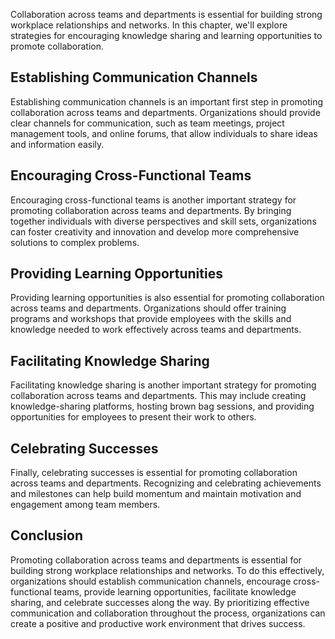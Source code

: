 
Collaboration across teams and departments is essential for building strong workplace relationships and networks. In this chapter, we'll explore strategies for encouraging knowledge sharing and learning opportunities to promote collaboration.

Establishing Communication Channels
-----------------------------------

Establishing communication channels is an important first step in promoting collaboration across teams and departments. Organizations should provide clear channels for communication, such as team meetings, project management tools, and online forums, that allow individuals to share ideas and information easily.

Encouraging Cross-Functional Teams
----------------------------------

Encouraging cross-functional teams is another important strategy for promoting collaboration across teams and departments. By bringing together individuals with diverse perspectives and skill sets, organizations can foster creativity and innovation and develop more comprehensive solutions to complex problems.

Providing Learning Opportunities
--------------------------------

Providing learning opportunities is also essential for promoting collaboration across teams and departments. Organizations should offer training programs and workshops that provide employees with the skills and knowledge needed to work effectively across teams and departments.

Facilitating Knowledge Sharing
------------------------------

Facilitating knowledge sharing is another important strategy for promoting collaboration across teams and departments. This may include creating knowledge-sharing platforms, hosting brown bag sessions, and providing opportunities for employees to present their work to others.

Celebrating Successes
---------------------

Finally, celebrating successes is essential for promoting collaboration across teams and departments. Recognizing and celebrating achievements and milestones can help build momentum and maintain motivation and engagement among team members.

Conclusion
----------

Promoting collaboration across teams and departments is essential for building strong workplace relationships and networks. To do this effectively, organizations should establish communication channels, encourage cross-functional teams, provide learning opportunities, facilitate knowledge sharing, and celebrate successes along the way. By prioritizing effective communication and collaboration throughout the process, organizations can create a positive and productive work environment that drives success.
